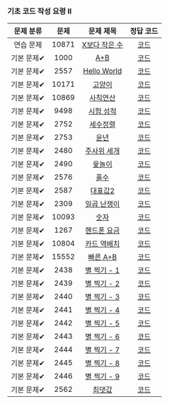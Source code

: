 ### 기초 코드 작성 요령 II

| 문제 분류 | 문제 | 문제 제목 | 정답 코드 |
| :--: | :--: | :--: | :--: |
| 연습 문제 | 10871 | [X보다 작은 수](https://www.acmicpc.net/problem/10871) | [코드](https://github.com/sora0319/basic_algorithm_solved/blob/main/basic_codeII/code/No_1000.java) |
| 기본 문제✔ | 1000 | [A+B](https://www.acmicpc.net/problem/1000) | [코드](https://github.com/sora0319/basic_algorithm_solved/blob/main/basic_codeII/code/No_10093.java) |
| 기본 문제✔ | 2557 | [Hello World](https://www.acmicpc.net/problem/2557) | [코드](https://github.com/sora0319/basic_algorithm_solved/blob/main/basic_codeII/code/No_2557.java) |
| 기본 문제✔ | 10171 | [고양이](https://www.acmicpc.net/problem/10171) | [코드](https://github.com/sora0319/basic_algorithm_solved/blob/main/basic_codeII/code/No_10171.java) |
| 기본 문제✔ | 10869 | [사칙연산](https://www.acmicpc.net/problem/10869) | [코드](https://github.com/sora0319/basic_algorithm_solved/blob/main/basic_codeII/code/No_10869.java) |
| 기본 문제✔ | 9498 | [시험 성적](https://www.acmicpc.net/problem/9498) | [코드](https://github.com/sora0319/basic_algorithm_solved/blob/main/basic_codeII/code/No_9498.java) |
| 기본 문제✔ | 2752 | [세수정렬](https://www.acmicpc.net/problem/2752) | [코드](https://github.com/sora0319/basic_algorithm_solved/blob/main/basic_codeII/code/No_2752.java) |
| 기본 문제✔ | 2753 | [윤년](https://www.acmicpc.net/problem/2753) | [코드](https://github.com/sora0319/basic_algorithm_solved/blob/main/basic_codeII/code/No_2753.java) |
| 기본 문제✔ | 2480 | [주사위 세개](https://www.acmicpc.net/problem/2480) | [코드](https://github.com/sora0319/basic_algorithm_solved/blob/main/basic_codeII/code/No_2480.java) |
| 기본 문제✔ | 2490 | [윷놀이](https://www.acmicpc.net/problem/2490) | [코드](https://github.com/sora0319/basic_algorithm_solved/blob/main/basic_codeII/code/No_2490.java) |
| 기본 문제✔ | 2576 | [홀수](https://www.acmicpc.net/problem/2576) | [코드](https://github.com/sora0319/basic_algorithm_solved/blob/main/basic_codeII/code/No_2576.java) |
| 기본 문제✔ | 2587 | [대표값2](https://www.acmicpc.net/problem/2587) | [코드](https://github.com/sora0319/basic_algorithm_solved/blob/main/basic_codeII/code/No_2587.java) |
| 기본 문제✔ | 2309 | [일곱 난쟁이](https://www.acmicpc.net/problem/2309) | [코드](https://github.com/sora0319/basic_algorithm_solved/blob/main/basic_codeII/code/No_2309.java) |
| 기본 문제✔ | 10093 | [숫자](https://www.acmicpc.net/problem/10093) | [코드](https://github.com/sora0319/basic_algorithm_solved/blob/main/basic_codeII/code/No_10093.java) |
| 기본 문제✔ | 1267 | [핸드폰 요금](https://www.acmicpc.net/problem/1267) | [코드](https://github.com/sora0319/basic_algorithm_solved/blob/main/basic_codeII/code/No_1267.java) |
| 기본 문제✔ | 10804 | [카드 역배치](https://www.acmicpc.net/problem/10804) | [코드](https://github.com/sora0319/basic_algorithm_solved/blob/main/basic_codeII/code/No_10804.java) |
| 기본 문제✔ | 15552 | [빠른 A+B](https://www.acmicpc.net/problem/15552) | [코드]() |
| 기본 문제✔ | 2438 | [별 찍기 - 1](https://www.acmicpc.net/problem/2438) | [코드](https://github.com/sora0319/basic_algorithm_solved/blob/main/basic_codeII/code/No_2438.java) |
| 기본 문제✔ | 2439 | [별 찍기 - 2](https://www.acmicpc.net/problem/2439) | [코드](https://github.com/sora0319/basic_algorithm_solved/blob/main/basic_codeII/code/No_2439.java) |
| 기본 문제✔ | 2440 | [별 찍기 - 3](https://www.acmicpc.net/problem/2440) | [코드](https://github.com/sora0319/basic_algorithm_solved/blob/main/basic_codeII/code/No_2440.java) |
| 기본 문제✔ | 2441 | [별 찍기 - 4](https://www.acmicpc.net/problem/2441) | [코드](https://github.com/sora0319/basic_algorithm_solved/blob/main/basic_codeII/code/No_2441.java) |
| 기본 문제✔ | 2442 | [별 찍기 - 5](https://www.acmicpc.net/problem/2442) | [코드](https://github.com/sora0319/basic_algorithm_solved/blob/main/basic_codeII/code/No_2442.java) |
| 기본 문제✔ | 2443 | [별 찍기 - 6](https://www.acmicpc.net/problem/2443) | [코드](https://github.com/sora0319/basic_algorithm_solved/blob/main/basic_codeII/code/No_2443.java) |
| 기본 문제✔ | 2444 | [별 찍기 - 7](https://www.acmicpc.net/problem/2444) | [코드](https://github.com/sora0319/basic_algorithm_solved/blob/main/basic_codeII/code/No_2444.java) |
| 기본 문제✔ | 2445 | [별 찍기 - 8](https://www.acmicpc.net/problem/2445) | [코드](https://github.com/sora0319/basic_algorithm_solved/blob/main/basic_codeII/code/No_2445.java) |
| 기본 문제✔ | 2446 | [별 찍기 - 9](https://www.acmicpc.net/problem/2446) | [코드](https://github.com/sora0319/basic_algorithm_solved/blob/main/basic_codeII/code/No_2446.java) |
| 기본 문제✔ | 2562 | [최댓값](https://www.acmicpc.net/problem/2562) | [코드](https://github.com/sora0319/basic_algorithm_solved/blob/main/basic_codeII/code/No_2562.java) |